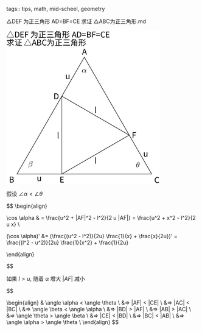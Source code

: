 tags:: tips, math, mid-scheel, geometry

△DEF 为正三角形 AD=BF=CE
求证 △ABC为正三角形.md

![def-regular](question-cropped.jpg)

假设 $\angle \alpha < \angle \theta$


$$
\begin{align}

\cos \alpha & = \frac{u^2 + |AF|^2 - l^2}{2 u |AF|}
            = \frac{u^2 + x^2 - l^2}{2 u x} \\


(\cos \alpha)' &= (\frac{(u^2 - l^2)}{2u} \frac{1}{x} + \frac{x}{2u})'
               = \frac{(l^2 - u^2)}{2u} \frac{1}{x^2} + \frac{1}{2u}

\end{align}

$$

如果 $l > u$, 随着 $\alpha$ 增大 $|AF|$ 减小

$$

\begin{align}
& \angle \alpha < \angle \theta \\
&=> |AF| < |CE| \\
&=> |AC| < |BC| \\
&=> \angle \beta < \angle \alpha \\
&=> |BD| > |AF| \\
&=> |AB| > |AC| \\
&=> \angle \theta > \angle \beta \\
&=> |CE| < |BD| \\
&=> |BC| < |AB| \\
&=> \angle \alpha > \angle \theta \\
\end{align}
$$
